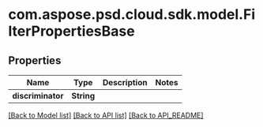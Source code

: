
# com.aspose.psd.cloud.sdk.model.FilterPropertiesBase

## Properties
Name | Type | Description | Notes
------------ | ------------- | ------------- | -------------
**discriminator** | **String** |  | 


[[Back to Model list]](API_README.md#documentation-for-models) [[Back to API list]](API_README.md#documentation-for-api-endpoints) [[Back to API_README]](API_README.md)

